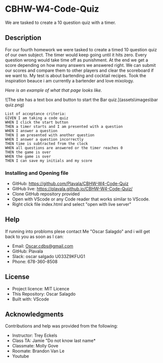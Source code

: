 # CBHW-W4-Code-Quiz
We are tasked to create a 10 question quiz with a timer.

## Description
For our fourth homework we were tasked to create a timed 10 question quiz of our own subject. The timer would keep going until it hits zero. Every question wrong would take time off as punishment. At the end we get a score depending on how many answers we answered right. We can submit our scores and compare them to other players and clear the scoreboard if we want to. My test is about bartending and cocktail recipes. Took the inspiration beauce i am currently a bartender and love mixology. 


*Here is an example of what that page looks like.*

![The site has a text box and button to start the Bar quiz.](assets\images\bar quiz.png)


```
List of acceptance criteria:
GIVEN I am taking a code quiz
WHEN I click the start button
THEN a timer starts and I am presented with a question
WHEN I answer a question
THEN I am presented with another question
WHEN I answer a question incorrectly
THEN time is subtracted from the clock
WHEN all questions are answered or the timer reaches 0
THEN the game is over
WHEN the game is over
THEN I can save my initials and my score
```



### Installing and Opening file

- GitHub: https://github.com/Plavala/CBHW-W4-Code-Quiz
- GitHub live:  https://plavala.github.io/CBHW-W4-Code-Quiz/
- Clone GitHub repository provided
- Open with VScode or any Code reader that works similar to VScode.
- Right click file index.html and select "open with live server"

## Help
If running into probloms plese contact Me "Oscar Salagdo" and i will get back to you as soon as I can:
- Email: Oscar.cdbs@gmail.com
- GitHub: Plavala
- Slack: oscar salgado U033Z9KFUG1
- Phone: 678-360-8508

## License
- Project licence: MIT Licence
- This Repository: Oscar Salagdo
- Built with: VScode

## Acknowledgments
Contributions and help was provided from the following:
- Instructor: Trey Eckels
- Class TA: Jamie "Do not know last name*
- Classmate: Molly Gove
- Roomate: Brandon Van Le
- Youtube
